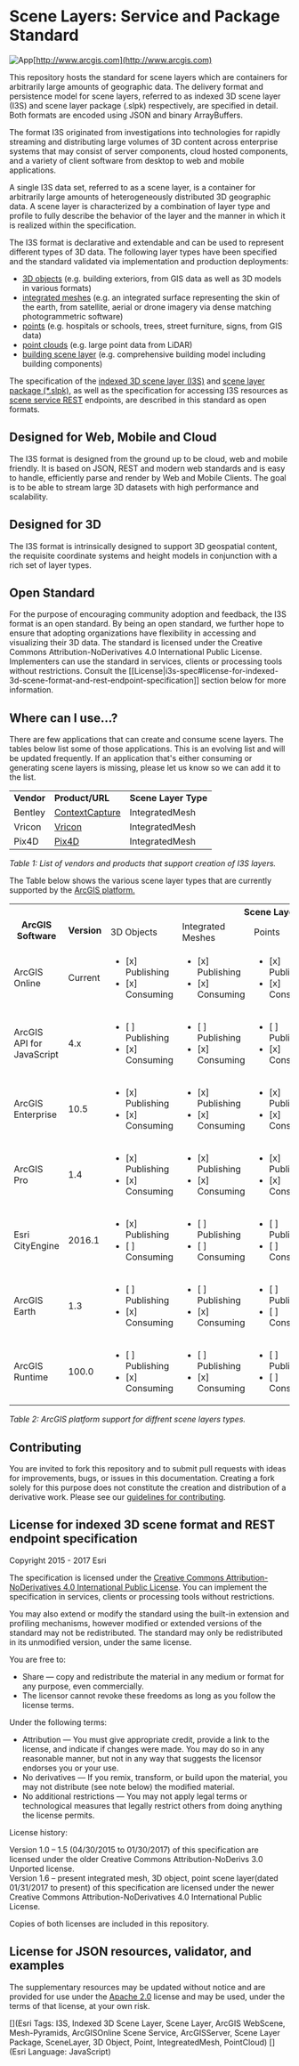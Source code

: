 Scene Layers: Service and Package Standard
===============================================

![App](./sceneLayers.jpg "Multiple scene layers in web scene viewer")[http://www.arcgis.com](http://www.arcgis.com)

This repository hosts the standard for scene layers which are containers for arbitrarily large amounts of geographic data. The delivery format and persistence model for scene layers, referred to as indexed 3D scene layer (I3S) and scene layer package (.slpk) respectively, are specified in detail. Both formats are encoded using JSON and binary ArrayBuffers.

The format I3S originated from investigations into technologies for rapidly streaming and distributing large volumes of 3D content across enterprise systems that may consist of server components, cloud hosted components, and a variety of client software from desktop to web and mobile applications.  

A single I3S data set, referred to as a scene layer, is a container for arbitrarily large amounts of heterogeneously distributed 3D geographic data. A scene layer is characterized by a combination of layer type and profile to fully describe the behavior of the layer and the manner in which it is realized within the specification.

The I3S format is declarative and extendable and can be used to represent different types of 3D data.
The following layer types have been specified and the standard validated via implementation and production deployments:
- [3D objects](docs/1.6/3Dobjects.md) (e.g. building exteriors, from GIS data as well as 3D models in various formats)
- [integrated meshes](docs/1.6/integratedMesh.md) (e.g. an integrated surface representing the skin of the earth, from satellite, aerial or drone imagery via dense matching photogrammetric software)
- [points](docs/1.6/points.md) (e.g. hospitals or schools, trees, street furniture, signs, from GIS data)
- [point clouds](docs/1.6/pointCloud.md) (e.g. large point data from LiDAR)
- [building scene layer](docs/1.6/buildingSceneLayer.md) (e.g. comprehensive building model including building components)


The specification of the [indexed 3D scene layer (I3S)](./format/Indexed%203d%20Scene%20Layer%20Format%20Specification.md) and [scene layer package (\*.slpk)](./format/Indexed%203d%20Scene%20Layer%20Format%20Specification.md), as well as the specification for accessing I3S resources as [scene service REST](./service/SceneService.md) endpoints, are described in this standard as open formats.


## Designed for Web, Mobile and Cloud  

The I3S format is designed from the ground up to be cloud, web and mobile friendly. It is based on JSON, REST and modern web standards and is easy to handle, efficiently parse and render by Web and Mobile Clients. The goal is to be able to stream large 3D datasets with high performance and scalability.

## Designed for 3D
The I3S format is intrinsically designed to support 3D geospatial content, the requisite coordinate systems and height models in conjunction with a rich set of layer types.

## Open Standard

For the purpose of encouraging community adoption and feedback, the I3S format is an open standard. By being an open standard, we further hope to ensure that adopting organizations have flexibility in accessing and visualizing their 3D data. The standard is licensed under the Creative Commons Attribution-NoDerivatives 4.0 International Public License. Implementers can use the standard in services, clients or processing tools without restrictions. Consult the [[License|i3s-spec#license-for-indexed-3d-scene-format-and-rest-endpoint-specification]] section below for more information.

## Where can I use...?

There are few applications that can create and consume scene layers. The tables below list some of those applications. This is an evolving list and will be updated frequently. If an application that's either consuming or generating scene layers is missing, please let us know so we can add it to the list.
<table>
 <tr>
  <td><strong>Vendor</strong></td>  
  <td><strong>Product/URL</strong></td>
  <td><strong>Scene Layer Type</strong></td>
 </tr>
 <tr>
  <td>Bentley</td>  
  <td><a href="https://www.bentley.com/en/products/brands/contextcapture">ContextCapture</a></td>  
  <td>IntegratedMesh</a></td>
 </tr>
 <tr>
  <td>Vricon</td>
  <td><a href="http://www.vricon.com">Vricon</a></td>
  <td>IntegratedMesh</td>
 </tr>
  <tr>
  <td>Pix4D</td>
  <td><a href="https://pix4d.com/">Pix4D</a></td>
  <td>IntegratedMesh</td>  
 </tr>
</table>
<p><em>Table 1: List of vendors and products that support creation of I3S layers.</em></p>

The Table below shows the various scene layer types that are currently supported by the <a href="http://server.arcgis.com/en/server/latest/publish-services/windows/scene-services.htm#">ArcGIS platform. </a> 

<table>
  <tr>
    <th rowspan="2"><br>ArcGIS Software<br></th>
    <th rowspan="2"><br>Version</th>
    <th colspan="5">Scene Layer Types<br></th>    
  </tr>
  <tr>
    <td>3D Objects</td>
    <td>Integrated Meshes</td>
    <td>Points</td>
    <td>Point Clouds</td>
    <td>Building Scene Layer</td>
  </tr>
  <tr>
    <td>ArcGIS Online</td>
    <td>Current</td>
    <td><ul><li>[x] Publishing</li><li>[x] Consuming</li></ul></td>
    <td><ul><li>[x] Publishing</li><li>[x] Consuming</li></ul></td>
    <td><ul><li>[x] Publishing</li><li>[x] Consuming</li></ul></td>
    <td><ul><li>[x] Publishing</li><li>[x] Consuming</li></ul></td>
    <td><ul><li>[ ] Publishing</li><li>[ ] Consuming</li></ul></td>
  </tr>
  <tr>
    <td>ArcGIS API for JavaScript</td>
    <td>4.x</td>
    <td><ul><li>[ ] Publishing</li><li>[x] Consuming</li></ul></td>
    <td><ul><li>[ ] Publishing</li><li>[x] Consuming</li></ul></td>
    <td><ul><li>[ ] Publishing</li><li>[x] Consuming</li></ul></td>
    <td><ul><li>[ ] Publishing</li><li>[x] Consuming</li></ul></td>
    <td><ul><li>[ ] Publishing</li><li>[ ] Consuming</li></ul></td>
  </tr>
  <tr>
    <td>ArcGIS Enterprise</td>
    <td>10.5</td>
    <td><ul><li>[x] Publishing</li><li>[x] Consuming</li></ul></td>
    <td><ul><li>[x] Publishing</li><li>[x] Consuming</li></ul></td>
    <td><ul><li>[x] Publishing</li><li>[x] Consuming</li></ul></td>
    <td><ul><li>[x] Publishing</li><li>[x] Consuming</li></ul></td>
    <td><ul><li>[ ] Publishing</li><li>[ ] Consuming</li></ul></td>
  </tr>
  <tr>
    <td>ArcGIS Pro</td>
    <td>1.4</td>
    <td><ul><li>[x] Publishing</li><li>[x] Consuming</li></ul></td>
    <td><ul><li>[x] Publishing</li><li>[x] Consuming</li></ul></td>
    <td><ul><li>[x] Publishing</li><li>[x] Consuming</li></ul></td>
    <td><ul><li>[x] Publishing</li><li>[x] Consuming</li></ul></td>
    <td><ul><li>[ ] Publishing</li><li>[ ] Consuming</li></ul></td>
  </tr>
  <tr>
    <td>Esri CityEngine</td>
    <td>2016.1</td>
    <td><ul><li>[x] Publishing</li><li>[ ] Consuming</li></ul></td>
    <td><ul><li>[ ] Publishing</li><li>[ ] Consuming</li></ul></td>
    <td><ul><li>[ ] Publishing</li><li>[ ] Consuming</li></ul></td>
    <td><ul><li>[ ] Publishing</li><li>[ ] Consuming</li></ul></td>
    <td><ul><li>[ ] Publishing</li><li>[ ] Consuming</li></ul></td>
  </tr>
  <tr>
    <td>ArcGIS Earth</td>
    <td>1.3</td>
    <td><ul><li>[ ] Publishing</li><li>[x] Consuming</li></ul></td>
    <td><ul><li>[ ] Publishing</li><li>[x] Consuming</li></ul></td>
    <td><ul><li>[ ] Publishing</li><li>[ ] Consuming</li></ul></td>
    <td><ul><li>[ ] Publishing</li><li>[ ] Consuming</li></ul></td>
    <td><ul><li>[ ] Publishing</li><li>[ ] Consuming</li></ul></td>
  </tr>
  <tr>
    <td>ArcGIS Runtime</td>
    <td>100.0</td>
    <td><ul><li>[ ] Publishing</li><li>[x] Consuming</li></ul></td>
    <td><ul><li>[ ] Publishing</li><li>[x] Consuming</li></ul></td>
    <td><ul><li>[ ] Publishing</li><li>[ ] Consuming</li></ul></td>
    <td><ul><li>[ ] Publishing</li><li>[ ] Consuming</li></ul></td>
    <td><ul><li>[ ] Publishing</li><li>[ ] Consuming</li></ul></td>
  </tr>
  </table>
<em>Table 2: ArcGIS platform support for diffrent scene layers types.</em>

## Contributing

You are invited to fork this repository and to submit pull requests with ideas for improvements, bugs, or issues in this documentation. Creating a fork solely for this purpose does not constitute the creation and distribution of a derivative work. Please see our [guidelines for contributing](https://github.com/esri/contributing).

## License for indexed 3D scene format and REST endpoint specification

Copyright 2015 - 2017 Esri

The specification is licensed under the [Creative Commons Attribution-NoDerivatives 4.0 International Public License](https://creativecommons.org/licenses/by-nd/4.0/legalcode).
You can implement the specification in services, clients or processing tools without restrictions.

You may also extend or modify the standard using the built-in extension and profiling mechanisms, however modified or extended versions of the standard may not be redistributed. The standard may only be redistributed in its unmodified version, under the same license.

You are free to:

- Share — copy and redistribute the material in any medium or format for any purpose, even commercially.
- The licensor cannot revoke these freedoms as long as you follow the license terms.

Under the following terms:

- Attribution — You must give appropriate credit, provide a link to the license, and indicate if changes were made. You may do so in any reasonable manner, but not in any way that suggests the licensor endorses you or your use.
- No derivatives — If you remix, transform, or build upon the material, you may not distribute (see note below) the modified material.
- No additional restrictions — You may not apply legal terms or technological measures that legally restrict others from doing anything the license permits.

License history:  

Version 1.0 – 1.5 (04/30/2015 to 01/30/2017) of this specification are licensed under the older Creative Commons Attribution-NoDerivs 3.0 Unported license.  
Version 1.6 – present integrated mesh, 3D object, point scene layer(dated 01/31/2017 to present) of this specification are licensed under the newer Creative Commons Attribution-NoDerivatives 4.0 International Public License.  

Copies of both licenses are included in this repository.

## License for JSON resources, validator, and examples

The supplementary resources may be updated without notice and are provided for use under the [Apache 2.0](https://www.apache.org/licenses/LICENSE-2.0) license and may be used, under the terms of that license, at your own risk.

[](Esri Tags: I3S, Indexed 3D Scene Layer, Scene Layer, ArcGIS WebScene, Mesh-Pyramids, ArcGISOnline Scene Service, ArcGISServer, Scene Layer Package, SceneLayer, 3D Object, Point, IntegreatedMesh, PointCloud)
[](Esri Language: JavaScript)
